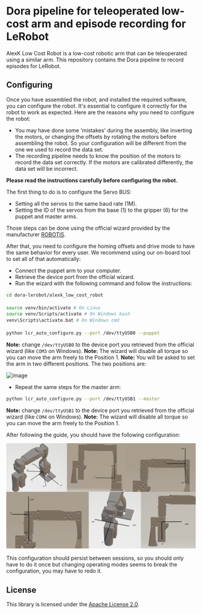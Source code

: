 # Dora pipeline for teleoperated low-cost arm and episode recording for LeRobot

AlexK Low Cost Robot is a low-cost robotic arm that can be teleoperated using a similar arm. This repository contains
the Dora pipeline to record episodes for LeRobot.

## Configuring

Once you have assembled the robot, and installed the required software, you can configure the robot. It's essential to
configure it
correctly for the robot to work as expected. Here are the reasons why you need to configure the robot:

- You may have done some 'mistakes' during the assembly, like inverting the motors, or changing the offsets by rotating
  the motors before assembling the robot. So your configuration will be different from the one we used to record the
  data set.
- The recording pipeline needs to know the position of the motors to record the data set correctly. If the motors are
  calibrated differently, the data set will be incorrect.

**Please read the instructions carefully before configuring the robot.**

The first thing to do is to configure the Servo BUS:

- Setting all the servos to the same baud rate (1M).
- Setting the ID of the servos from the base (1) to the gripper (6) for the puppet and master arms.

Those steps can be done using the official wizard provided by the
manufacturer [ROBOTIS](https://emanual.robotis.com/docs/en/software/dynamixel/dynamixel_wizard2/).

After that, you need to configure the homing offsets and drive mode to have the same behavior for every user. We
recommend using our on-board tool to set all of that automatically:

- Connect the puppet arm to your computer.
- Retrieve the device port from the official wizard.
- Run the wizard with the following command and follow the instructions:

```bash
cd dora-lerobot/alexk_low_cost_robot

source venv/bin/activate # On Linux
source venv/Scripts/activate # On Windows bash
venv\Scripts\activate.bat # On Windows cmd

python lcr_auto_configure.py --port /dev/ttyUSB0 --puppet
```

**Note:** change `/dev/ttyUSB0` to the device port you retrieved from the official wizard (like `COM3` on Windows).
**Note:** The wizard will disable all torque so you can move the arm freely to the Position 1.
**Note:** You will be asked to set the arm in two different positions. The two positions are:

![image](https://github.com/Hennzau/Hennzau/blob/main/assets/Koch_arm_positions.png)

- Repeat the same steps for the master arm:

```bash
python lcr_auto_configure.py --port /dev/ttyUSB1 --master
```

**Note:** change `/dev/ttyUSB1` to the device port you retrieved from the official wizard (like `COM4` on Windows).
**Note:** The wizard will disable all torque so you can move the arm freely to the Position 1.

After following the guide, you should have the following configuration:

![image](https://github.com/Hennzau/Hennzau/blob/main/assets/Koch_arm_wanted_configuration.png)

This configuration should persist between sessions, so you should only have to do it once but changing operating modes
seems to break the configuration, you may have to redo it.

## License

This library is licensed under the [Apache License 2.0](../../LICENSE).